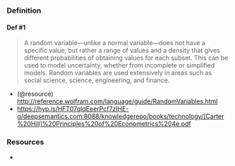 ### Definition

#### Def #1
> A random variable—unlike a normal variable—does not have a specific value, but rather a range of values and a density that gives different probabilities of obtaining values for each subset. This can be used to model uncertainty, whether from incomplete or simplified models. Random variables are used extensively in areas such as social science, science, engineering, and finance.

* (@resource) http://reference.wolfram.com/language/guide/RandomVariables.html
* https://hyp.is/HFT07qIqEeerPcf7zIHE-g/deepsemantics.com:8088/knowledgerepo/books/technology/[Carter%20Hill]%20Principles%20of%20Econometrics%204e.pdf

### Resources

 * 
